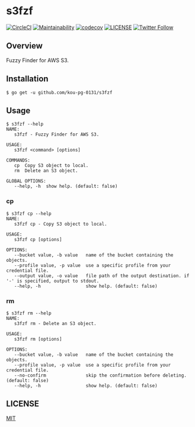 # s3fzf

[![CircleCI](https://circleci.com/gh/kou-pg-0131/s3fzf.svg?style=shield)](https://circleci.com/gh/kou-pg-0131/s3fzf)
[![Maintainability](https://api.codeclimate.com/v1/badges/1aa323ec22cbd6cae3d4/maintainability)](https://codeclimate.com/github/kou-pg-0131/s3fzf/maintainability)
[![codecov](https://codecov.io/gh/kou-pg-0131/s3fzf/branch/main/graph/badge.svg?token=2W5UVLK4B2)](https://codecov.io/gh/kou-pg-0131/s3fzf)
[![LICENSE](https://img.shields.io/github/license/kou-pg-0131/s3fzf?style=plastic)](./LICENSE)
[![Twitter Follow](https://img.shields.io/twitter/follow/kou_pg_0131?style=social)](https://twitter.com/kou_pg_0131)

## Overview

Fuzzy Finder for AWS S3.

## Installation

```
$ go get -u github.com/kou-pg-0131/s3fzf
```

## Usage

```
$ s3fzf --help
NAME:
   s3fzf - Fuzzy Finder for AWS S3.

USAGE:
   s3fzf <command> [options]

COMMANDS:
   cp  Copy S3 object to local.
   rm  Delete an S3 object.

GLOBAL OPTIONS:
   --help, -h  show help. (default: false)
```

### cp

```
$ s3fzf cp --help
NAME:
   s3fzf cp - Copy S3 object to local.

USAGE:
   s3fzf cp [options]

OPTIONS:
   --bucket value, -b value   name of the bucket containing the objects.
   --profile value, -p value  use a specific profile from your credential file.
   --output value, -o value   file path of the output destination. if '-' is specified, output to stdout.
   --help, -h                 show help. (default: false)
```

### rm

```
$ s3fzf rm --help
NAME:
   s3fzf rm - Delete an S3 object.

USAGE:
   s3fzf rm [options]

OPTIONS:
   --bucket value, -b value   name of the bucket containing the objects.
   --profile value, -p value  use a specific profile from your credential file.
   --no-confirm               skip the confirmation before deleting. (default: false)
   --help, -h                 show help. (default: false)
```

## LICENSE

[MIT](./LICENSE)
